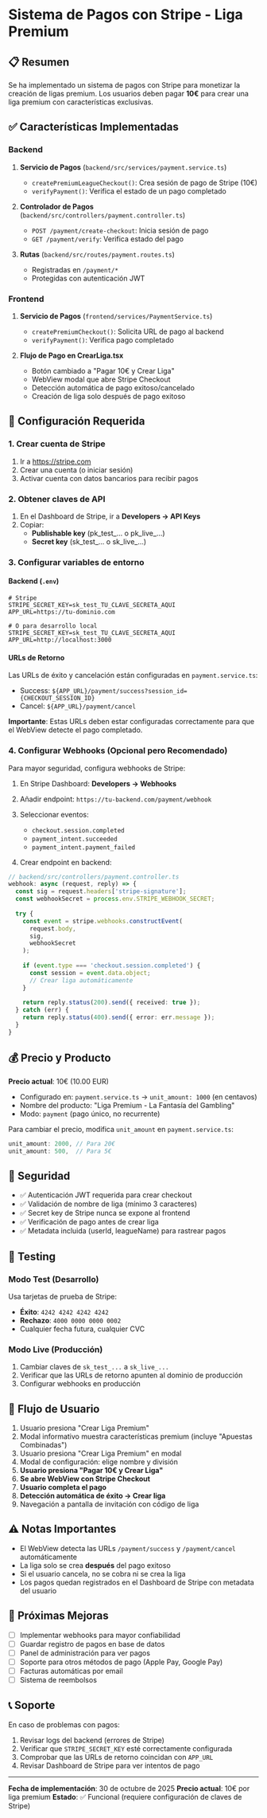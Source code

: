 # Sistema de Pagos con Stripe - Liga Premium

## 📋 Resumen
Se ha implementado un sistema de pagos con Stripe para monetizar la creación de ligas premium. Los usuarios deben pagar **10€** para crear una liga premium con características exclusivas.

## ✅ Características Implementadas

### Backend
1. **Servicio de Pagos** (`backend/src/services/payment.service.ts`)
   - `createPremiumLeagueCheckout()`: Crea sesión de pago de Stripe (10€)
   - `verifyPayment()`: Verifica el estado de un pago completado

2. **Controlador de Pagos** (`backend/src/controllers/payment.controller.ts`)
   - `POST /payment/create-checkout`: Inicia sesión de pago
   - `GET /payment/verify`: Verifica estado del pago

3. **Rutas** (`backend/src/routes/payment.routes.ts`)
   - Registradas en `/payment/*`
   - Protegidas con autenticación JWT

### Frontend
1. **Servicio de Pagos** (`frontend/services/PaymentService.ts`)
   - `createPremiumCheckout()`: Solicita URL de pago al backend
   - `verifyPayment()`: Verifica pago completado

2. **Flujo de Pago en CrearLiga.tsx**
   - Botón cambiado a "Pagar 10€ y Crear Liga"
   - WebView modal que abre Stripe Checkout
   - Detección automática de pago exitoso/cancelado
   - Creación de liga solo después de pago exitoso

## 🔧 Configuración Requerida

### 1. Crear cuenta de Stripe
1. Ir a https://stripe.com
2. Crear una cuenta (o iniciar sesión)
3. Activar cuenta con datos bancarios para recibir pagos

### 2. Obtener claves de API
1. En el Dashboard de Stripe, ir a **Developers → API Keys**
2. Copiar:
   - **Publishable key** (pk_test_... o pk_live_...)
   - **Secret key** (sk_test_... o sk_live_...)

### 3. Configurar variables de entorno

#### Backend (`.env`)
```env
# Stripe
STRIPE_SECRET_KEY=sk_test_TU_CLAVE_SECRETA_AQUI
APP_URL=https://tu-dominio.com

# O para desarrollo local
STRIPE_SECRET_KEY=sk_test_TU_CLAVE_SECRETA_AQUI
APP_URL=http://localhost:3000
```

#### URLs de Retorno
Las URLs de éxito y cancelación están configuradas en `payment.service.ts`:
- Success: `${APP_URL}/payment/success?session_id={CHECKOUT_SESSION_ID}`
- Cancel: `${APP_URL}/payment/cancel`

**Importante**: Estas URLs deben estar configuradas correctamente para que el WebView detecte el pago completado.

### 4. Configurar Webhooks (Opcional pero Recomendado)

Para mayor seguridad, configura webhooks de Stripe:

1. En Stripe Dashboard: **Developers → Webhooks**
2. Añadir endpoint: `https://tu-backend.com/payment/webhook`
3. Seleccionar eventos:
   - `checkout.session.completed`
   - `payment_intent.succeeded`
   - `payment_intent.payment_failed`

4. Crear endpoint en backend:
```typescript
// backend/src/controllers/payment.controller.ts
webhook: async (request, reply) => {
  const sig = request.headers['stripe-signature'];
  const webhookSecret = process.env.STRIPE_WEBHOOK_SECRET;
  
  try {
    const event = stripe.webhooks.constructEvent(
      request.body,
      sig,
      webhookSecret
    );
    
    if (event.type === 'checkout.session.completed') {
      const session = event.data.object;
      // Crear liga automáticamente
    }
    
    return reply.status(200).send({ received: true });
  } catch (err) {
    return reply.status(400).send({ error: err.message });
  }
}
```

## 💰 Precio y Producto

**Precio actual**: 10€ (10.00 EUR)
- Configurado en: `payment.service.ts` → `unit_amount: 1000` (en centavos)
- Nombre del producto: "Liga Premium - La Fantasía del Gambling"
- Modo: `payment` (pago único, no recurrente)

Para cambiar el precio, modifica `unit_amount` en `payment.service.ts`:
```typescript
unit_amount: 2000, // Para 20€
unit_amount: 500,  // Para 5€
```

## 🔐 Seguridad

- ✅ Autenticación JWT requerida para crear checkout
- ✅ Validación de nombre de liga (mínimo 3 caracteres)
- ✅ Secret key de Stripe nunca se expone al frontend
- ✅ Verificación de pago antes de crear liga
- ✅ Metadata incluida (userId, leagueName) para rastrear pagos

## 🧪 Testing

### Modo Test (Desarrollo)
Usa tarjetas de prueba de Stripe:
- **Éxito**: `4242 4242 4242 4242`
- **Rechazo**: `4000 0000 0000 0002`
- Cualquier fecha futura, cualquier CVC

### Modo Live (Producción)
1. Cambiar claves de `sk_test_...` a `sk_live_...`
2. Verificar que las URLs de retorno apunten al dominio de producción
3. Configurar webhooks en producción

## 📱 Flujo de Usuario

1. Usuario presiona "Crear Liga Premium"
2. Modal informativo muestra características premium (incluye "Apuestas Combinadas")
3. Usuario presiona "Crear Liga Premium" en modal
4. Modal de configuración: elige nombre y división
5. **Usuario presiona "Pagar 10€ y Crear Liga"**
6. **Se abre WebView con Stripe Checkout**
7. **Usuario completa el pago**
8. **Detección automática de éxito → Crear liga**
9. Navegación a pantalla de invitación con código de liga

## ⚠️ Notas Importantes

- El WebView detecta las URLs `/payment/success` y `/payment/cancel` automáticamente
- La liga solo se crea **después** del pago exitoso
- Si el usuario cancela, no se cobra ni se crea la liga
- Los pagos quedan registrados en el Dashboard de Stripe con metadata del usuario

## 🔄 Próximas Mejoras

- [ ] Implementar webhooks para mayor confiabilidad
- [ ] Guardar registro de pagos en base de datos
- [ ] Panel de administración para ver pagos
- [ ] Soporte para otros métodos de pago (Apple Pay, Google Pay)
- [ ] Facturas automáticas por email
- [ ] Sistema de reembolsos

## 📞 Soporte

En caso de problemas con pagos:
1. Revisar logs del backend (errores de Stripe)
2. Verificar que `STRIPE_SECRET_KEY` esté correctamente configurada
3. Comprobar que las URLs de retorno coincidan con `APP_URL`
4. Revisar Dashboard de Stripe para ver intentos de pago

---

**Fecha de implementación**: 30 de octubre de 2025
**Precio actual**: 10€ por liga premium
**Estado**: ✅ Funcional (requiere configuración de claves de Stripe)
